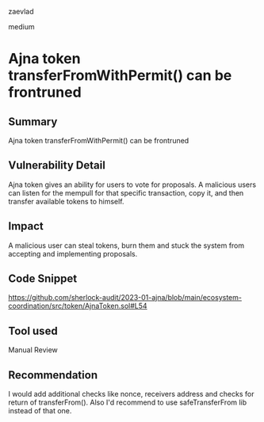 zaevlad

medium

# Ajna token transferFromWithPermit() can be frontruned

## Summary

Ajna token transferFromWithPermit() can be frontruned

## Vulnerability Detail

Ajna token gives an ability for users to vote for proposals. A malicious users can listen for the mempull for that specific transaction, copy it, and then transfer available tokens to himself.

## Impact

A malicious user can steal tokens, burn them and stuck the system from accepting and implementing proposals. 

## Code Snippet

https://github.com/sherlock-audit/2023-01-ajna/blob/main/ecosystem-coordination/src/token/AjnaToken.sol#L54

## Tool used

Manual Review

## Recommendation 

I would add additional checks like nonce, receivers address and checks for return of transferFrom(). Also I'd recommend to use safeTransferFrom lib instead of that one. 
